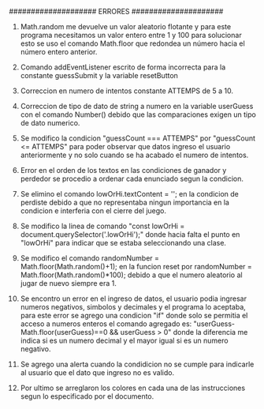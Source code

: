 #################### ERRORES #####################

1. Math.random me devuelve un valor aleatorio flotante y para este programa necesitamos un valor entero entre 1 y 100 para solucionar esto se uso el comando Math.floor que redondea un número hacia el número entero anterior.

2. Comando addEventListener escrito de forma incorrecta para la constante guessSubmit y la variable resetButton

3. Correccion en numero de intentos constante ATTEMPS de 5 a 10.

4. Correccion de tipo de dato de string a numero en la variable userGuess con el comando Number() debido que las comparaciones exigen un tipo de dato numerico.

5. Se modifico la condicion "guessCount === ATTEMPS" por "guessCount <= ATTEMPS" para poder observar que datos ingreso el usuario anteriormente y no solo cuando se ha acabado el numero de intentos.

6. Error en el orden de los textos en las condiciones de ganador y perdedor se procedio a ordenar cada enunciado segun la condicion.

7. Se elimino  el comando lowOrHi.textContent = ''; en la condicion de perdiste debido a que no representaba  ningun importancia en la condicion e interferia con el cierre del juego.

8. Se modifico la linea de comando "const lowOrHi = document.querySelector('.lowOrHi');" donde hacia falta el punto en "lowOrHi" para indicar que se estaba seleccionando una clase.

9. Se modifico el comando randomNumber = Math.floor(Math.random()+1); en la funcion reset por randomNumber = Math.floor(Math.random()*100); debido a que el numero aleatorio al jugar de nuevo siempre era 1.

10. Se encontro un error en el ingreso de datos, el usuario podia ingresar numeros negativos, simbolos y decimales y el programa lo aceptaba, para este error  se agrego una condicion "if" donde solo se permitia el 
acceso a numeros enteros el comando agregado es: "userGuess-Math.floor(userGuess)==0 && userGuess > 0" donde la diferencia me indica si es un numero decimal y el mayor igual si es un numero negativo.

11. Se agrego una alerta cuando la condidicion no se cumple para indicarle al usuario que el dato que ingreso no es valido.

12. Por ultimo se arreglaron los colores en cada una de las instrucciones segun lo especificado por el documento.